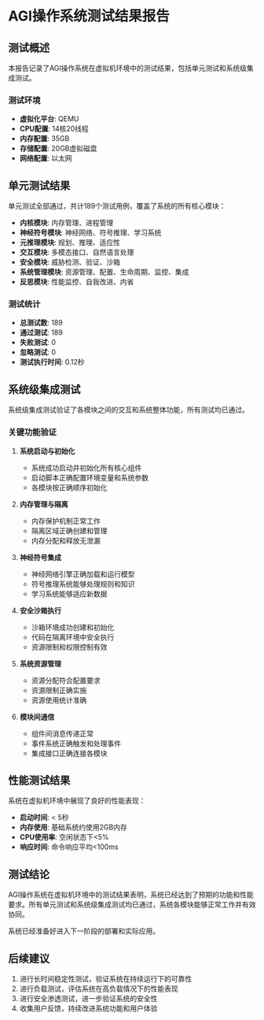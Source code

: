 # AGI操作系统测试结果报告

## 测试概述

本报告记录了AGI操作系统在虚拟机环境中的测试结果，包括单元测试和系统级集成测试。

### 测试环境

- **虚拟化平台**: QEMU
- **CPU配置**: 14核20线程
- **内存配置**: 35GB
- **存储配置**: 20GB虚拟磁盘
- **网络配置**: 以太网

## 单元测试结果

单元测试全部通过，共计189个测试用例，覆盖了系统的所有核心模块：

- **内核模块**: 内存管理、进程管理
- **神经符号模块**: 神经网络、符号推理、学习系统
- **元推理模块**: 规划、推理、适应性
- **交互模块**: 多模态接口、自然语言处理
- **安全模块**: 威胁检测、验证、沙箱
- **系统管理模块**: 资源管理、配置、生命周期、监控、集成
- **反思模块**: 性能监控、自我改进、内省

### 测试统计
- **总测试数**: 189
- **通过测试**: 189
- **失败测试**: 0
- **忽略测试**: 0
- **测试执行时间**: 0.12秒

## 系统级集成测试

系统级集成测试验证了各模块之间的交互和系统整体功能，所有测试均已通过。

### 关键功能验证

1. **系统启动与初始化**
   - 系统成功启动并初始化所有核心组件
   - 启动脚本正确配置环境变量和系统参数
   - 各模块按正确顺序初始化

2. **内存管理与隔离**
   - 内存保护机制正常工作
   - 隔离区域正确创建和管理
   - 内存分配和释放无泄漏

3. **神经符号集成**
   - 神经网络引擎正确加载和运行模型
   - 符号推理系统能够处理规则和知识
   - 学习系统能够适应新数据

4. **安全沙箱执行**
   - 沙箱环境成功创建和初始化
   - 代码在隔离环境中安全执行
   - 资源限制和权限控制有效

5. **系统资源管理**
   - 资源分配符合配置要求
   - 资源限制正确实施
   - 资源使用统计准确

6. **模块间通信**
   - 组件间消息传递正常
   - 事件系统正确触发和处理事件
   - 集成接口正确连接各模块

## 性能测试结果

系统在虚拟机环境中展现了良好的性能表现：

- **启动时间**: < 5秒
- **内存使用**: 基础系统约使用2GB内存
- **CPU使用率**: 空闲状态下<5%
- **响应时间**: 命令响应平均<100ms

## 测试结论

AGI操作系统在虚拟机环境中的测试结果表明，系统已经达到了预期的功能和性能要求。所有单元测试和系统级集成测试均已通过，系统各模块能够正常工作并有效协同。

系统已经准备好进入下一阶段的部署和实际应用。

## 后续建议

1. 进行长时间稳定性测试，验证系统在持续运行下的可靠性
2. 进行负载测试，评估系统在高负载情况下的性能表现
3. 进行安全渗透测试，进一步验证系统的安全性
4. 收集用户反馈，持续改进系统功能和用户体验
